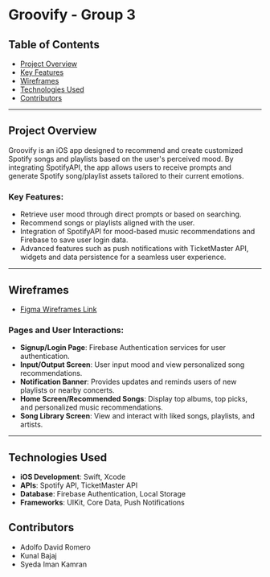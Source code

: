 # Groovify - Group 3

## Table of Contents
- [Project Overview](#project-overview)
- [Key Features](#key-features)
- [Wireframes](#wireframes)
- [Technologies Used](#technologies-used)
- [Contributors](#contributors)

---

## Project Overview
Groovify is an iOS app designed to recommend and create customized Spotify songs and playlists based on the user's perceived mood. By integrating SpotifyAPI, the app allows users to receive prompts and generate Spotify song/playlist assets tailored to their current emotions.

### Key Features:
- Retrieve user mood through direct prompts or based on searching.
- Recommend songs or playlists aligned with the user.
- Integration of SpotifyAPI for mood-based music recommendations and Firebase to save user login data.
- Advanced features such as push notifications with TicketMaster API, widgets and data persistence for a seamless user experience.

---

## Wireframes
- [Figma Wireframes Link](https://www.figma.com/design/r1m5wlwYO0xN4UllAXlO1N/Group-3---IOS-App-Proposal-Wireframe?node-id=0-1&t=jC6Rwx4OBxaZizsh-1)

### Pages and User Interactions:
- **Signup/Login Page**: Firebase Authentication services for user authentication.
- **Input/Output Screen**: User input mood and view personalized song recommendations.
- **Notification Banner**: Provides updates and reminds users of new playlists or nearby concerts.
- **Home Screen/Recommended Songs**: Display top albums, top picks, and personalized music recommendations.
- **Song Library Screen**: View and interact with liked songs, playlists, and artists.

---

## Technologies Used
- **iOS Development**: Swift, Xcode
- **APIs**: Spotify API, TicketMaster API
- **Database**: Firebase Authentication, Local Storage
- **Frameworks**: UIKit, Core Data, Push Notifications

## Contributors
- Adolfo David Romero
- Kunal Bajaj
- Syeda Iman Kamran
